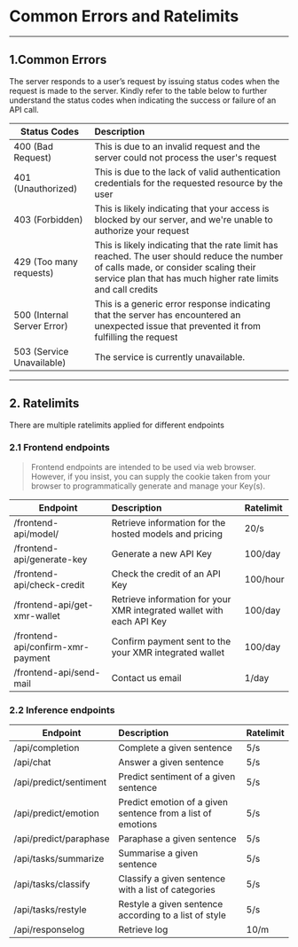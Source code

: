 Common Errors and Ratelimits
=======================

---

## 1.Common Errors

The server responds to a user’s request by issuing status codes when the request is made to the server. Kindly refer to the table below to further understand the status codes when indicating the success or failure of an API call.

| Status Codes                | Description                                                                                                                                                                                          |
| --------------------------- | :--------------------------------------------------------------------------------------------------------------------------------------------------------------------------------------------------- |
| 400 (Bad Request)           | This is due to an invalid request and the server could not process the user's request                                                                                                                |
| 401 (Unauthorized)          | This is due to the lack of valid authentication credentials for the requested resource by the user                                                                                                   |
| 403 (Forbidden)             | This is likely indicating that your access is blocked by our server, and we're unable to authorize your request                                                                                      |
| 429 (Too many requests)     | This is likely indicating that the rate limit has reached. The user should reduce the number of calls made, or consider scaling their service plan that has much higher rate limits and call credits |
| 500 (Internal Server Error) | This is a generic error response indicating that the server has encountered an unexpected issue that prevented it from fulfilling the request                                                        |
| 503 (Service Unavailable)   | The service is currently unavailable.                                                                                                                                                                |


---

## 2. Ratelimits

There are multiple ratelimits applied for different endpoints


### 2.1 Frontend endpoints

>Frontend endpoints are intended to be used via web browser. However, if you insist, you can supply the cookie taken from your browser to programmatically generate and manage your Key(s).

| Endpoint                          | Description                                                           | Ratelimit |
| --------------------------------- | :-------------------------------------------------------------------- | :-------- |
| /frontend-api/model/              | Retrieve information for the hosted models and pricing                | 20/s      |
| /frontend-api/generate-key        | Generate a new API Key                                                | 100/day   |
| /frontend-api/check-credit        | Check the credit of an API Key                                        | 100/hour  |
| /frontend-api/get-xmr-wallet      | Retrieve information for your XMR integrated wallet with each API Key | 100/day   |
| /frontend-api/confirm-xmr-payment | Confirm payment sent to the your XMR integrated wallet                | 100/day   |
| /frontend-api/send-mail           | Contact us email                                                      | 1/day     |

### 2.2 Inference endpoints


| Endpoint               | Description                                                 | Ratelimit |
| ---------------------- | :---------------------------------------------------------- | :-------- |
| /api/completion        | Complete a given sentence                                   | 5/s       |
| /api/chat              | Answer a given sentence                                     | 5/s       |
| /api/predict/sentiment | Predict sentiment of a given sentence                       | 5/s       |
| /api/predict/emotion   | Predict emotion of a given sentence from a list of emotions | 5/s       |
| /api/predict/paraphase | Paraphase a given sentence                                  | 5/s       |
| /api/tasks/summarize   | Summarise a given sentence                                  | 5/s       |
| /api/tasks/classify    | Classify a given sentence with a list of categories         | 5/s       |
| /api/tasks/restyle     | Restyle a given sentence according to a list of style       | 5/s       |
| /api/responselog       | Retrieve log                                                | 10/m      |
